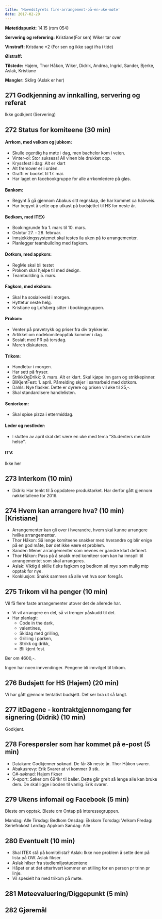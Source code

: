 ```yaml
---
title: 'Hovedstyrets fire-arrangement-på-en-uke-møte'
date: 2017-02-20
---
```


**Møtetidspunkt:** 14.15 (rom 054)

**Servering og referering:** Kristiane(For sen) Wiker tar over

**Vinstraff:** Kristiane *2 (For sen og ikke sagt ifra i tide)

**Ølstraff:**  

**Tilstede:** Hajem, Thor Håkon, Wiker, Didrik, Andrea, Ingrid, Sander, Bjerke, Aslak, Kristiane

**Mangler:** Sklirg (Aslak er her)

## 271 Godkjenning av innkalling, servering og referat 
Ikke godkjent (Servering)

## 272 Status for komiteene (30 min)

#### Arrkom, med velkom og jubkom:

- Skulle egentlig ha møte i dag, men bachelor kom i veien.
- Vinter-ol: Stor suksess! All vinen ble drukket opp.   
- Kryssfest i dag: Alt er klart
- Alt fremover er i orden. 
- Graffi er booket til 17. mai. 
- Har laget en facebookgruppe for alle arrkomledere på gløs. 

#### Bankom:  

- Begynt å gå gjennom Abakus sitt regnskap, de har kommet ca halvveis. 
- Har begynt å sette opp utkast på budsjettet til HS for neste år. 

#### Bedkom, med ITEX:  

- Bookingrunde fra 1. mars til 10. mars. 
- Oslotur 27. - 28. februar.
- Innsjekkingssystemet skal testes ila uken på to arrangementer. 
- Planlegger teambuilding med fagkom. 

#### Dotkom, med appkom:

- RegMe skal bli testet
- Prokom skal hjelpe til med design. 
- Teambuilding 5. mars. 

#### Fagkom, med ekskom:  

- Skal ha sosialkveld i morgen. 
- Hyttetur neste helg. 
- Kristiane og Lofsberg sitter i bookinggruppen. 

#### Prokom:  

- Venter på prøvetrykk og priser fra div trykkerier. 
- Artikkel om nodekomiteopptak kommer i dag.
- Sosialt med PR på torsdag. 
- Merch diskuteres. 

#### Trikom:  

- Handletur i morgen. 
- Har sett på fryser. 
- StrikkOgDrikk: 9. mars. Alt er klart. Skal kjøpe inn garn og strikkepinner.
- BliKjentFest: 1. april. Påmelding skjer i samarbeid med dotkom. 
- Dahls: Nye flasker. Dette er dyrere og prisen vil øke til 25,-.
- Skal standardisere handlelisten. 

#### Seniorkom: 

- Skal spise pizza i ettermiddag. 

#### Leder og nestleder:  

- I slutten av april skal det være en uke med tema "Studenters mentale helse". 

#### ITV: 

Ikke her

## 273 Interkom (10 min) 

- Didrik: Har tenkt til å oppdatere produktarket. Har derfor gått gjennom nøkkeltallene for 2016. 

## 274 Hvem kan arrangere hva? (10 min) [Kristiane]

- Arrangementer kan gli over i hverandre, hvem skal kunne arrangere hvilke arrangementer. 
- Thor Håkon: Så lenge komiteene snakker med hverandre og blir enige på en god måte, bør det ikke være et problem. 
- Sander: Mener arrangementer som nevnes er ganske klart definert.
- Thor Håkon: Pass på å snakk med komiteer som kan ha innspill til arrangementet som skal arrangeres. 
- Aslak: Viktig å skille f.eks fagkom og bedkom så mye som mulig mtp opptak for nye. 
- Konklusjon: Snakk sammen så alle vet hva som foregår. 

## 275 Trikom vil ha penger (10 min)
Vil få flere faste arrangementer utover det de allerede har. 
- Vi vil arrangere en del, så vi trenger påskudd til det.
- Har planlagt: 
  - Code in the dark, 
  - valentines, 
  - Skidag med grilling,
  - Grilling i parken,
  - Strikk og drikk, 
  - Bli kjent fest. 

Ber om 4600,-.

Ingen har noen innvendinger. Pengene bli innvilget til trikom. 

## 276 Budsjett for HS (Hajem) (20 min)

Vi har gått gjennom tentativt budsjett. Det ser bra ut så langt.
## 277 itDagene - kontraktgjennomgang før signering (Didrik) (10 min)
Godkjent. 
## 278 Forespørsler som har kommet på e-post (5 min) 
- Datakam: Godkjenner søknad. De får 8k neste år. Thor Håkon svarer.
- Abakusrevy: Erik Svarer at vi kommer 9 stk. 
- C#-søknad: Hajem fikser
- X-sport: Søker om 694kr til baller. Dette går greit så lenge alle kan bruke dem. De skal ligge i boden til vanlig. Erik svarer. 


## 279 Ukens infomail og Facebook (5 min)  
Bleste om opptak. 
Bleste om Ontap på interessegruppen.

Mandag: Alle
Tirsdag: Bedkom
Onsdag: Ekskom
Torsdag: Velkom
Fredag: Seriefrokost
Lørdag: Appkom
Søndag: Alle


## 280 Eventuelt (10 min)
- Skal ITEX stå på komitélista?
Aslak: Ikke noe problem å sette dem på lista på OW. Aslak fikser. 
- Aslak hilser fra studiemiljøstudentene
- Håpet er at det etterhvert kommer en stilling for en person pr trinn pr linje. 
- Vil spesielt ha med trikom på møte. 

## 281 Møteevaluering/Diggepunkt (5 min)

## 282 Gjøremål

